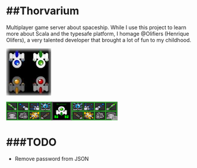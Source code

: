 ##Thorvarium
==============

Multiplayer game server about spaceship. While I use this project to learn more about Scala and the typesafe platform,
I homage @Olifiers (Henrique Olifers), a very talented developer that brought a lot of fun to my childhood.

![Ships](https://raw.githubusercontent.com/ghophp/thorvarium/master/screens/ships.jpg "Ships")

![Weapons and Skills](https://raw.githubusercontent.com/ghophp/thorvarium/master/screens/weapons.gif "Weapons and Skills")

###TODO
=======

* Remove password from JSON
